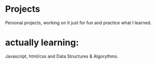 # Projects
Personal projects, working on it just for fun and practice what I learned.


# actually learning:
Javascript, html/css and Data Structures & Algorythms.
